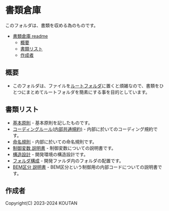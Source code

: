 # 書類倉庫

このフォルダは、書類を収める為のものです。

- [書類倉庫 readme](#書類倉庫)
  - [概要](#概要)
  - [書類リスト](#書類リスト)
  - [作成者](#作成者)

## 概要

- このフォルダは、ファイルを[ルートフォルダ](../README.md)に置くと煩雑なので、書類をひとつにまとめてルートフォルダを簡素にする事を目的としています。

## 書類リスト

- [基本原則](./basicprinciples.md) - 基本原則を記したものです。
- [コーディングルール(内部共通規約)](./codingrules.md) - 内部に於いてのコーディング規約です。
- [命名規則](./namingconvention.md) - 内部に於いての命名規則です。
- [制御変数 説明書](./config.md) - 制御変数についての説明書です。
- [構造設計](./structuraldesign.md) - 開発環境の構造設計です。
- [フォルダ構成](./folderstructure.md) - 開発ファルダ内のフォルダの配置です。
- [BEM区分 説明書](./bemclass.md) - BEM区分という制御用の内部コードについての説明書です。

## 作成者

Copyright(C) 2023-2024 KOUTAN
